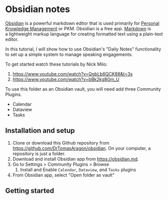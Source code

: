 # Obsidian notes
[Obsidian](https://obsidian.md/) is a powerful markdown editor that is used primarily for [Personal Knowledge Management](https://en.wikipedia.org/wiki/Personal_knowledge_management) or PKM. Obsidian is a free app. [Markdown](https://en.wikipedia.org/wiki/Markdown) is a lightweight markup language for creating formatted text using a plain-text editor.

In this tutorial, I will show how to use Obsidian's "Daily Notes" functionality to set up a simple system to manage speaking engagements. 

To get started watch these tutorials by Nick Milo:
1. https://www.youtube.com/watch?v=QgbLb6QCK88&t=3s
2. https://www.youtube.com/watch?v=bBk2kg8Gm_U

To use this folder as an Obsidian vault, you will need add three Community Plugins.
- Calendar
- Dataview
- Tasks

## Installation and setup
1. Clone or download this Github repository from https://github.com/DrTomasAragon/obsidian. On your computer, a repository is just a folder.
2. Download and install Obsidian app from https://obsidian.md.
3. Go to Settings > Community Plugins > Browse
	1. Install and Enable `Calendar`, `Dataview`, and `Tasks` plugins
4. From Obsidian app, select "Open folder as vault"

## Getting started